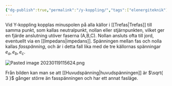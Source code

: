 ```yaml
---
{"dg-publish":true,"permalink":"/y-koppling/","tags":["elenergiteknik"]}
---
```


Vid Y-koppling kopplas minuspolen på alla källor i [[Trefas\|Trefas]] till samma punkt, som kallas neutralpunkt, nollan eller stjärnpunkten, vilket ger en fjärde anslutning utöver faserna (A,B,C). Nollan ansluts ofta till jord, eventuellt via en [[Impedans\|impedans]]. Spänningen mellan fas och nolla kallas *fasspänning*, och är i detta fall lika med de tre källornas spänningar $e_a,e_b,e_c$. 

![Pasted image 20230119115624.png](/img/user/images/Pasted%20image%2020230119115624.png)

Från bilden kan man se att [[Huvudspänning\|huvudspänningen]] är $\sqrt{ 3 }$ gånger större än fasspänningen och har ett annat fasläge. 